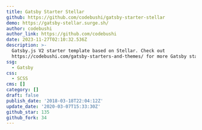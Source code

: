 ```yaml
---
title: Gatsby Starter Stellar
github: https://github.com/codebushi/gatsby-starter-stellar
demo: https://gatsby-stellar.surge.sh/
author: codebushi
author_link: https://github.com/codebushi
date: 2023-11-27T02:10:32.536Z
description: >-
  Gatsby.js V2 starter template based on Stellar. Check out
  https://codebushi.com/gatsby-starters-and-themes/ for more Gatsby starters.
ssg:
  - Gatsby
css:
  - SCSS
cms: []
category: []
draft: false
publish_date: '2018-03-18T22:04:12Z'
update_date: '2020-03-07T15:33:30Z'
github_star: 135
github_fork: 34
---
```

